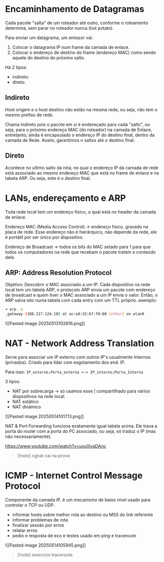 # Encaminhamento de Datagramas
Cada pacote "salta" de um roteador até outro, conforme o roteamento determina, sem parar no roteador nunca (hot potato).

Para enviar um datagrama, um emissor vai:
1. Colocar o datagrama IP num frame da camada de enlace.
2. Colocar o endereço de destino do frame (endereço MAC) como sendo aquele do destino do próximo salto.

Há 2 tipos:
- indireto:
- direto:
## Indireto
Host origem e o host destino não estão na mesma rede, ou seja, não tem o mesmo prefixo de rede.

Chama indireto pois o pacote em si é endereçado para cada "salto", ou seja, para o próximo endereço MAC (do roteador) na camada de Enlace, entretanto, ainda é encapsulado o endereço IP do destino final, dentro da camada de Rede. Assim, garantimos $n$ saltos até o destino final.

## Direto
Acontece no ultimo salto da rota, no qual o endereço IP da camada de rede está associado ao mesmo endereço MAC que está no frame de enlace e na tabela ARP. Ou seja, este é o destino final.

# LANs, endereçamento e ARP 
Toda rede local tem um endereço físico, o qual está no header da camada de enlace.

Endereço MAC (Media Access Control) -> endereço físico, gravado na placa de rede. Esse endereço não é hierárquico, não depende da rede, ele é portátil por ser único por dispositivo.

Endereço de Broadcast -> todos os bits do MAC setado para 1 para que todos os computadores na rede que recebam o pacote tratem o conteúdo dele.

## ARP: Address Resolution Protocol
Objetivo: Descobrir o MAC associado a um IP.
Cada dispositivo na rede local tem um tabela ARP, o protocolo ARP envia um pacote com endereço de broadcast e quem tiver o MAC associado a um IP envia o valor. Então, o ARP salva isto numa tabela com cada entry com um TTL próprio.
exemplo: 

```sh
➜ arp -a
_gateway (186.217.124.10) at ac:ed:32:67:f0:00 [ether] on wlan0
```

![[Pasted image 20250513102816.png]]

# NAT - Network Address Translation
Serve para associar um IP externo com outros IP's usualmente Internos (privados).
Criado para lidar com esgotamento dos end. IP.

Para isso: `IP_externo;Porta_externa <-> IP_interno;Porta_Interna`

3 tipos:
- NAT por sobrecarga -> só usamos esse | compartilhado para vários dispositivos na rede local.
- NAT estático
- NAT dinâmico

![[Pasted image 20250514101713.png]]

NAT & Port Forwarding funciona exatamente igual tabela acima. Ele trava a porta do router com a porta do PC associado, ou seja, só traduz o IP (mas não necessariamente).

https://www.youtube.com/watch?v=uxu0ivaDAnc


>[!note] cgnat cai na prova
# ICMP - Internet Control Message Protocol
Componente da camada IP, é um mecanismo de baixo nível usado para controlar o TCP ou UDP. 
- informar hosts sobre melhor rota ao destino ou MSS do link referente
- informar problemas de rota
- finalizar sessão por erros
- relatar erros
- pedio e resposta de eco e testes
usado em ping e traceroute

![[Pasted image 20250514105945.png]]

>[!note] exercicio traceroute